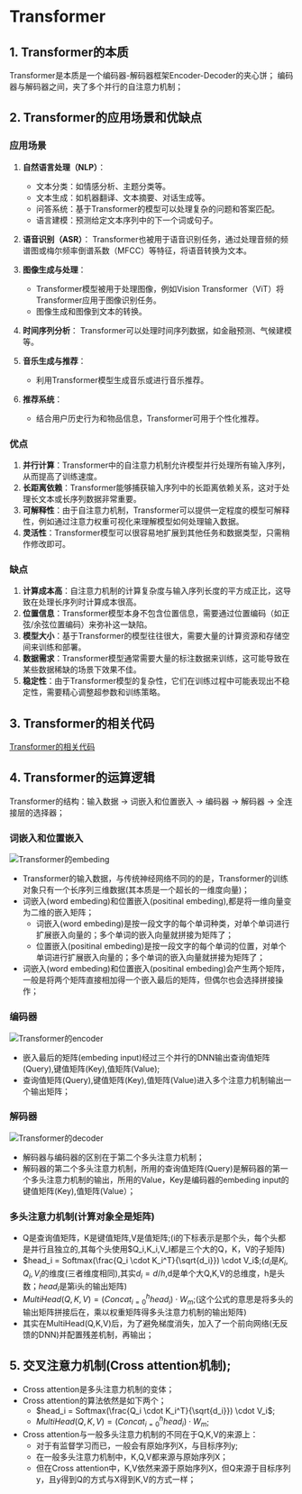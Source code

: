 # Transformer

## 1. Transformer的本质

Transformer是本质是一个编码器-解码器框架Encoder-Decoder的夹心饼；
编码器与解码器之间，夹了多个并行的自注意力机制；

## 2. Transformer的应用场景和优缺点

### 应用场景

1. **自然语言处理（NLP）**：

   - 文本分类：如情感分析、主题分类等。
   - 文本生成：如机器翻译、文本摘要、对话生成等。
   - 问答系统：基于Transformer的模型可以处理复杂的问题和答案匹配。
   - 语言建模：预测给定文本序列中的下一个词或句子。
2. **语音识别（ASR）**：
   Transformer也被用于语音识别任务，通过处理音频的频谱图或梅尔频率倒谱系数（MFCC）等特征，将语音转换为文本。
3. **图像生成与处理**：

   - Transformer模型被用于处理图像，例如Vision Transformer（ViT）将Transformer应用于图像识别任务。
   - 图像生成和图像到文本的转换。
4. **时间序列分析**：
   Transformer可以处理时间序列数据，如金融预测、气候建模等。
5. **音乐生成与推荐**：

   - 利用Transformer模型生成音乐或进行音乐推荐。
6. **推荐系统**：

   - 结合用户历史行为和物品信息，Transformer可用于个性化推荐。

### 优点

1. **并行计算**：Transformer中的自注意力机制允许模型并行处理所有输入序列，从而提高了训练速度。
2. **长距离依赖**：Transformer能够捕获输入序列中的长距离依赖关系，这对于处理长文本或长序列数据非常重要。
3. **可解释性**：由于自注意力机制，Transformer可以提供一定程度的模型可解释性，例如通过注意力权重可视化来理解模型如何处理输入数据。
4. **灵活性**：Transformer模型可以很容易地扩展到其他任务和数据类型，只需稍作修改即可。

### 缺点

1. **计算成本高**：自注意力机制的计算复杂度与输入序列长度的平方成正比，这导致在处理长序列时计算成本很高。
2. **位置信息**：Transformer模型本身不包含位置信息，需要通过位置编码（如正弦/余弦位置编码）来弥补这一缺陷。
3. **模型大小**：基于Transformer的模型往往很大，需要大量的计算资源和存储空间来训练和部署。
4. **数据需求**：Transformer模型通常需要大量的标注数据来训练，这可能导致在某些数据稀缺的场景下效果不佳。
5. **稳定性**：由于Transformer模型的复杂性，它们在训练过程中可能表现出不稳定性，需要精心调整超参数和训练策略。

## 3. Transformer的相关代码

[Transformer的相关代码](./Transformer.ipynb)

## 4. Transformer的运算逻辑

Transformer的结构：输入数据 -> 词嵌入和位置嵌入 -> 编码器 -> 解码器 -> 全连接层的选择器；

### 词嵌入和位置嵌入

![Transformer的embeding](../assets/Transformer的embeding.png)

- Transformer的输入数据，与传统神经网络不同的的是，Transformer的训练对象只有一个长序列三维数据(其本质是一个超长的一维度向量)；
- 词嵌入(word embeding)和位置嵌入(positinal embeding),都是将一维向量变为二维的嵌入矩阵；
  - 词嵌入(word embeding)是按一段文字的每个单词种类，对单个单词进行扩展嵌入向量的；多个单词的嵌入向量就拼接为矩阵了；
  - 位置嵌入(positinal embeding)是按一段文字的每个单词的位置，对单个单词进行扩展嵌入向量的；多个单词的嵌入向量就拼接为矩阵了；
- 词嵌入(word embeding)和位置嵌入(positinal embeding)会产生两个矩阵，一般是将两个矩阵直接相加得一个嵌入最后的矩阵，但偶尔也会选择拼接操作；

### 编码器

![Transformer的encoder](../assets/Transformer的encoder.png)

- 嵌入最后的矩阵(embeding input)经过三个并行的DNN输出查询值矩阵(Query),键值矩阵(Key),值矩阵(Value);
- 查询值矩阵(Query),键值矩阵(Key),值矩阵(Value)进入多个注意力机制输出一个输出矩阵；

### 解码器

![Transformer的decoder](../assets/Transformer的decoder.png)

- 解码器与编码器的区别在于第二个多头注意力机制；
- 解码器的第二个多头注意力机制，所用的查询值矩阵(Query)是解码器的第一个多头注意力机制的输出，所用的Value，Key是编码器的embeding input的键值矩阵(Key),值矩阵(Value）；
### 多头注意力机制(计算对象全是矩阵)
- Q是查询值矩阵，K是键值矩阵,V是值矩阵;(i的下标表示是那个头，每个头都是并行且独立的,其每个头使用$Q_i,K_i,V_I都是三个大的Q，K，V的子矩阵)
- $head_i = Softmax(\frac{Q_i \cdot K_i^T}{\sqrt{d_i}}) \cdot V_i$;($d_i$是$K_i,Q_i,V_i$的维度(三者维度相同),其实$d_i=d/h$,d是单个大Q,K,V的总维度，h是头数；$head_i$是第i头的输出矩阵)
- $MultiHead(Q,K,V)=(Concat_{i=0}^h head_i) \cdot W_m$;(这个公式的意思是将多头的输出矩阵拼接后在，乘以权重矩阵得多头注意力机制的输出矩阵)
- 其实在MultiHead(Q,K,V)后，为了避免梯度消失，加入了一个前向网络(无反馈的DNN)并配置残差机制，再输出；

## 5. 交叉注意力机制(Cross attention机制);
- Cross attention是多头注意力机制的变体；
- Cross attention的算法依然是如下两个；
  - $head_i = Softmax(\frac{Q_i \cdot K_i^T}{\sqrt{d_i}}) \cdot V_i$;
  - $MultiHead(Q,K,V)=(Concat_{i=0}^h head_i) \cdot W_m$;
- Cross attention与一般多头注意力机制的不同在于Q,K,V的来源上：
  - 对于有监督学习而已，一般会有原始序列X，与目标序列y;
  - 在一般多头注意力机制中，K,Q,V都来源与原始序列X；
  - 但在Cross attention中，K,V依然来源于原始序列X，但Q来源于目标序列y，且y得到Q的方式与X得到K,V的方式一样；